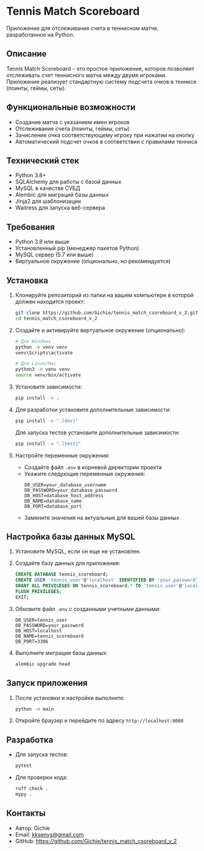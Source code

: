 # Tennis Match Scoreboard

Приложение для отслеживания счета в теннисном матче, разработанное на Python.

## Описание

Tennis Match Scoreboard - это простое приложение, которое позволяет отслеживать счет теннисного матча между двумя игроками. Приложение реализует стандартную систему подсчета очков в теннисе (поинты, геймы, сеты).

## Функциональные возможности

- Создание матча с указанием имен игроков
- Отслеживание счета (поинты, геймы, сеты)
- Зачисление очка соответствующему игроку при нажатии на кнопку
- Автоматический подсчет очков в соответствии с правилами тенниса

## Технический стек

- Python 3.8+
- SQLAlchemy для работы с базой данных
- MySQL в качестве СУБД
- Alembic для миграций базы данных
- Jinja2 для шаблонизации
- Waitress для запуска веб-сервера

## Требования

- Python 3.8 или выше
- Установленный pip (менеджер пакетов Python)
- MySQL сервер (5.7 или выше)
- Виртуальное окружение (опционально, но рекомендуется)

## Установка

1. Клонируйте репозиторий из папки на вашем компьютере в которой должен находится проект:
   ```bash
   git clone https://github.com/Gichie/tennis_match_csoreboard_v_2.git
   cd tennis_match_csoreboard_v_2
   ```

2. Создайте и активируйте виртуальное окружение (опционально):
   ```bash
   # Для Windows
   python -m venv venv
   venv\Scripts\activate

   # Для Linux/Mac
   python3 -m venv venv
   source venv/bin/activate
   ```

3. Установите зависимости:
   ```bash
   pip install -e .
   ```

4. Для разработки установите дополнительные зависимости:
   ```bash
   pip install -e ".[dev]"
   ```
   
   Для запуска тестов установите дополнительные зависимости:
   ```bash
   pip install -e ".[test]"
   ```

5. Настройте переменные окружения:
   - Создайте файл `.env` в корневой директории проекта
   - Укажите следующие переменные окружения:
     ```
     DB_USER=your_database_username
     DB_PASSWORD=your_database_password
     DB_HOST=database_host_address
     DB_NAME=database_name
     DB_PORT=database_port
     ```
   - Замените значения на актуальные для вашей базы данных

## Настройка базы данных MySQL

1. Установите MySQL, если он еще не установлен.

3. Создайте базу данных для приложения:
   ```sql
   CREATE DATABASE tennis_scoreboard;
   CREATE USER 'tennis_user'@'localhost' IDENTIFIED BY 'your_password';
   GRANT ALL PRIVILEGES ON tennis_scoreboard.* TO 'tennis_user'@'localhost';
   FLUSH PRIVILEGES;
   EXIT;
   ```
   
4. Обновите файл `.env` с созданными учетными данными:
   ```
   DB_USER=tennis_user
   DB_PASSWORD=your_password
   DB_HOST=localhost
   DB_NAME=tennis_scoreboard
   DB_PORT=3306
   ```

5. Выполните миграции базы данных:
   ```bash
   alembic upgrade head
   ```

## Запуск приложения

1. После установки и настройки выполните:
   ```bash
   python -m main
   ```

2. Откройте браузер и перейдите по адресу `http://localhost:8000`

## Разработка

- Для запуска тестов:
  ```bash
  pytest
  ```

- Для проверки кода:
  ```bash
  ruff check .
  mypy .
  ```

## Контакты

- Автор: Gichie
- Email: kksenys@gmail.com
- GitHub: https://github.com/Gichie/tennis_match_csoreboard_v_2